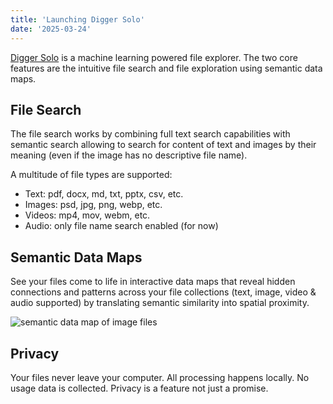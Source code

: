 ```yaml
---
title: 'Launching Digger Solo'
date: '2025-03-24'
---
```


[Digger Solo](https://solo.digger.lol/) is a machine learning powered file explorer. The two core features are the intuitive file search and file exploration using semantic data maps.

## File Search

The file search works by combining full text search capabilities with semantic search allowing to search for content of text and images by their meaning (even if the image has no descriptive file name).

A multitude of file types are supported:

- Text: pdf, docx, md, txt, pptx, csv, etc.
- Images: psd, jpg, png, webp, etc.
- Videos: mp4, mov, webm, etc.
- Audio: only file name search enabled (for now)

## Semantic Data Maps

See your files come to life in interactive data maps that reveal hidden connections and patterns across your file collections (text, image, video & audio supported) by translating semantic similarity into spatial proximity.

![semantic data map of image files](/images/digger-solo-images.png)

## Privacy

Your files never leave your computer. All processing happens locally. No usage data is collected. Privacy is a feature not just a promise.
